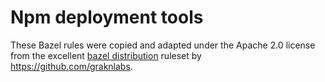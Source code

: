 # Npm deployment tools

These Bazel rules were copied and adapted under the Apache 2.0 license from the excellent [bazel distribution](https://github.com/graknlabs/bazel-distribution)
ruleset by https://github.com/graknlabs.

